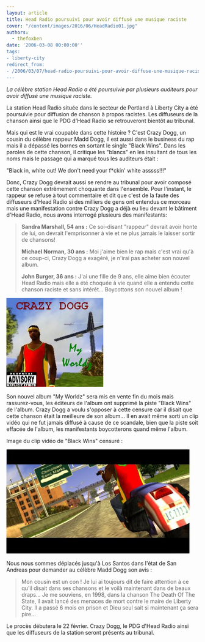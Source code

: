 ```yaml
---
layout: article
title: Head Radio poursuivi pour avoir diffusé une musique raciste
cover: "/content/images/2016/06/HeadRadio01.jpg"
authors:
  - thefoxben
date: '2006-03-08 00:00:00''
tags:
- liberty-city
redirect_from:
- /2006/03/07/head-radio-poursuivi-pour-avoir-diffuse-une-musique-raciste
---
```


_La célèbre station Head Radio a été poursuivie par plusieurs auditeurs pour avoir diffusé une musique raciste._

La station Head Radio située dans le secteur de Portland à Liberty City a été poursuivie pour diffusion de chanson à propos racistes. Les diffuseurs de la chanson ainsi que le PDG d'Head Radio se retrouveront bientôt au tribunal.

Mais qui est le vrai coupable dans cette histoire ? C'est Crazy Dogg, un cousin du célèbre rappeur Madd Dogg, il est aussi dans le business du rap mais il a dépassé les bornes en sortant le single "Black Wins". Dans les paroles de cette chanson, il critique les "blancs" en les insultant de tous les noms mais le passage qui a marqué tous les auditeurs était :

"Black in, white out! We don't need your f\*ckin' white asssss!!!"

Donc, Crazy Dogg devrait aussi se rendre au tribunal pour avoir composé cette chanson extrêmement choquante dans l'ensemble. Pour l'instant, le rappeur se refuse à tout commentaire et dit que c'est de la faute des diffuseurs d'Head Radio si des milliers de gens ont entendus ce morceau mais une manifestation contre Crazy Dogg a déjà eu lieu devant le bâtiment d'Head Radio, nous avons interrogé plusieurs des manifestants:

> **Sandra Marshall, 54 ans :** Ce soi-disant "rappeur" devrait avoir honte de lui, on devrait l'emprisonner à vie et ne plus jamais le laisser sortir de chansons!
> 
> **Michael Norman, 30 ans :** Moi j'aime bien le rap mais c'est vrai qu'à ce coup-ci, Crazy Dogg a exagéré, je n'irai pas acheter son nouvel album.
> 
> **John Burger, 36 ans :** J'ai une fille de 9 ans, elle aime bien écouter Head Radio mais elle a été choquée à vie quand elle a entendu cette chanson raciste et sans intérêt... Boycottons son nouvel album !

![](/content/images/2005/01/CrazyDogg01.jpg)

Son nouvel album "My Worldz" sera mis en vente fin du mois mais rassurez-vous, les éditeurs de l'album ont supprimé la piste "Black Wins" de l'album. Crazy Dogg a voulu s'opposer à cette censure car il disait que cette chanson était la meilleure de son album... Il en avait même sorti un clip vidéo qui ne fut jamais diffusé à cause de ce scandale, bien que la piste soit effacée de l'album, les manifestants boycotterons quand même l'album.

Image du clip vidéo de "Black Wins" censuré :

![](/content/images/2005/01/CrazyDogg02.jpg)

Nous nous sommes déplacés jusqu'à Los Santos dans l'état de San Andreas pour demander au célèbre Madd Dogg son avis :

> Mon cousin est un con ! Je lui ai toujours dit de faire attention à ce qu'il disait dans ses chansons et le voilà maintenant dans de beaux draps... Je me souviens, en 1998, dans la chanson The Death Of The State, il avait lancé des menaces de mort contre le maire de Liberty City. Il a passé 6 mois en prison et Dieu seul sait si maintenant ça sera pire...

Le procès débutera le 22 février. Crazy Dogg, le PDG d'Head Radio ainsi que les diffuseurs de la station seront présents au tribunal.